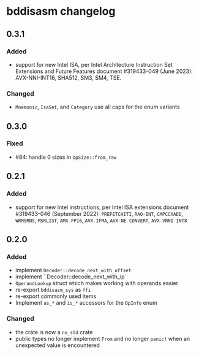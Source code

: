 # bddisasm changelog

## 0.3.1

### Added

- support for new Intel ISA, per Intel Architecture Instruction Set Extensions and Future Features document #319433-049 (June 2023): AVX-NNI-INT16, SHA512, SM3, SM4, TSE.

### Changed

- `Mnemonic`, `IsaSet`, and `Category` use all caps for the enum variants

## 0.3.0

### Fixed

- #84: handle 0 sizes in `OpSize::from_raw`

## 0.2.1

### Added

- support for new Intel instructions, per Intel ISA extensions document #319433-046 (September 2022): `PREFETCHITI`, `RAO-INT`, `CMPCCXADD`, `WRMSRNS`, `MSRLIST`, `AMX-FP16`, `AVX-IFMA`, `AVX-NE-CONVERT`, `AVX-VNNI-INT8`

## 0.2.0

### Added

- implement `Decoder::decode_next_with_offset`
- implement ``Decoder::decode_next_with_ip`
- `OperandLookup` struct which makes working with operands easier
- re-export `bddisasm_sys` as `ffi`
- re-export commonly used items
- Implement `as_*` and `is_*` accessors for the `OpInfo` enum

### Changed

- the crate is now a `no_std` crate
- public types no longer implement `From` and no longer `panic!` when an unexpected value is encountered
